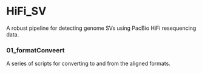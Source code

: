 # HiFi_SV
A robust pipeline for detecting genome SVs using PacBio HiFi resequencing data.
### 01_formatConveert
A series of scripts for converting to and from the aligned formats.
